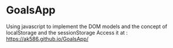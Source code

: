 # GoalsApp
Using javascript to implement the DOM models and the concept of localStorage and the sessionStorage 
Access it at : https://ak586.github.io/GoalsApp/
